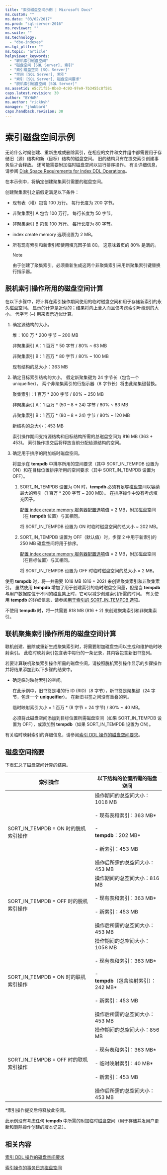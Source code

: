 ```yaml
---
title: "索引磁盘空间示例 | Microsoft Docs"
ms.custom: ""
ms.date: "03/02/2017"
ms.prod: "sql-server-2016"
ms.reviewer: ""
ms.suite: ""
ms.technology: 
  - "dbe-indexes"
ms.tgt_pltfrm: ""
ms.topic: "article"
helpviewer_keywords: 
  - "联机索引磁盘空间"
  - "磁盘空间 [SQL Server], 索引"
  - "索引磁盘空间 [SQL Server]"
  - "空间 [SQL Server], 索引"
  - "索引 [SQL Server], 磁盘空间要求"
  - "脱机索引磁盘空间 [SQL Server]"
ms.assetid: e5c71f55-0be3-4c93-97e9-7b3455c8f581
caps.latest.revision: 30
author: "BYHAM"
ms.author: "rickbyh"
manager: "jhubbard"
caps.handback.revision: 30
---
```

# 索引磁盘空间示例
  无论什么时候创建、重新生成或删除索引，在相应的文件和文件组中都需要用于存储旧（源）结构和新（目标）结构的磁盘空间。 旧的结构只有在提交索引创建事务后才会释放。 还可能需要附加临时磁盘空间以进行排序操作。 有关详细信息，请参阅 [Disk Space Requirements for Index DDL Operations](../../relational-databases/indexes/disk-space-requirements-for-index-ddl-operations.md)。  
  
 在本示例中，将确定创建聚集索引需要的磁盘空间。  
  
 创建聚集索引之前假定满足以下条件：  
  
-   现有表（堆）包含 100 万行。 每行长度为 200 字节。  
  
-   非聚集索引 A 包含 100 万行。 每行长度为 50 字节。  
  
-   非聚集索引 B 包含 100 万行。 每行长度为 80 字节。  
  
-   index create memory 选项设置为 2 MB。  
  
-   所有现有索引和新索引都使用填充因子值 80。 这意味着页的 80% 是满的。  
  
    > [!NOTE]  
    >  由于创建了聚集索引，必须重新生成这两个非聚集索引来用新聚集索引键替换行指示器。  
  
## 脱机索引操作所用的磁盘空间计算  
 在以下步骤中，将计算在索引操作期间使用的临时磁盘空间和用于存储新索引的永久磁盘空间。 显示的计算是近似的；结果将向上舍入而且仅考虑索引叶级别的大小。 代字号 (~) 用来表示近似计算。  
  
1.  确定源结构的大小。  
  
     堆：100 万 * 200 字节 ~ 200 MB  
  
     非聚集索引 A：1 百万 * 50 字节 / 80% ~ 63 MB  
  
     非聚集索引 B：1 百万 * 80 字节 / 80% ~ 100 MB  
  
     现有结构的总大小：363 MB  
  
2.  确定目标索引结构的大小。 假定新聚集键为 24 字节长（包含一个 uniqueifier）。 两个非聚集索引的行指示器（8 字节长）将由此聚集键替换。  
  
     聚集索引：1 百万 * 200 字节 / 80% ~ 250 MB  
  
     非聚集索引 A：1 百万 * (50 – 8 + 24) 字节 / 80% ~ 83 MB  
  
     非聚集索引 B：1 百万 * (80 – 8 + 24) 字节 / 80% ~ 120 MB  
  
     新结构的总大小：453 MB  
  
     索引操作期间支持源结构和目标结构所需的总磁盘空间为 816 MB (363 + 453)。 索引操作提交后将释放当前分配给源结构的空间。  
  
3.  确定用于排序的附加临时磁盘空间。  
  
     将显示在 **tempdb** 中排序所用的空间要求（其中 SORT_IN_TEMPDB 设置为 ON）和在目标位置排序所用的空间要求（其中 SORT_IN_TEMPDB 设置为 OFF）。  
  
    1.  SORT_IN_TEMPDB 设置为 ON 时，**tempdb** 必须有足够磁盘空间以容纳最大的索引（1 百万 * 200 字节 ~ 200 MB）。 在排序操作中没有考虑填充因子。  
  
         [配置 index create memory 服务器配置选项](../../database-engine/configure-windows/configure-the-index-create-memory-server-configuration-option.md)值 = 2 MB，附加磁盘空间（在 **tempdb** 位置）与其相同。  
  
         将 SORT_IN_TEMPDB 设置为 ON 时临时磁盘空间的总大小 ~ 202 MB。  
  
    2.  SORT_IN_TEMPDB 设置为 OFF（默认值）时，步骤 2 中用于新索引的 250 MB 磁盘空间将用于排序。  
  
         [配置 index create memory 服务器配置选项](../../database-engine/configure-windows/configure-the-index-create-memory-server-configuration-option.md)值 = 2 MB，附加磁盘空间（在目标位置）与其相同。  
  
         将 SORT_IN_TEMPDB 设置为 OFF 时临时磁盘空间的总大小 = 2 MB。  
  
 使用 **tempdb** 时，将一共需要 1018 MB (816 + 202) 来创建聚集索引和非聚集索引。 虽然使用 **tempdb** 增加了用于创建索引的临时磁盘空间量，但是当 **tempdb** 与用户数据库位于不同的磁盘集上时，它可以减少创建索引所需的时间。 有关使用 **tempdb** 的详细信息，请参阅[用于索引的 SORT_IN_TEMPDB 选项](../../relational-databases/indexes/sort-in-tempdb-option-for-indexes.md)。  
  
 不使用 **tempdb** 时，将一共需要 818 MB (816 + 2) 来创建聚集索引和非聚集索引。  
  
## 联机聚集索引操作所用的磁盘空间计算  
 联机创建、删除或重新生成聚集索引时，将需要附加磁盘空间以生成和维护临时映射索引。 此临时映射索引包含表中每行的一条记录，其内容包含新旧书签列。  
  
 若要计算联机聚集索引操作所需的磁盘空间，请按照脱机索引操作显示的步骤操作并将结果添加到以下步骤的结果中。  
  
-   确定临时映射索引的空间。  
  
     在此示例中，旧书签是堆的行 ID (RID)（8 字节），新书签是聚集键（24 字节，包含一个 **uniqueifier**）。 在新旧书签之间没有重叠的列。  
  
     临时映射索引大小 = 1 百万 * (8 字节 + 24 字节) / 80% ~ 40 MB。  
  
     必须将此磁盘空间添加到目标位置所需磁盘空间（如果 SORT_IN_TEMPDB 设置为 OFF），或添加到 **tempdb**（如果 SORT_IN_TEMPDB 设置为 ON）。  
  
 有关临时映射索引的详细信息，请参阅[索引 DDL 操作的磁盘空间要求](../../relational-databases/indexes/disk-space-requirements-for-index-ddl-operations.md)。  
  
## 磁盘空间摘要  
 下表汇总了磁盘空间计算的结果。  
  
|索引操作|以下结构的位置所需的磁盘空间|  
|---------------------|---------------------------------------------------------------------------|  
|SORT_IN_TEMPDB = ON 时的脱机索引操作|操作期间的总空间大小：1018 MB<br /><br /> - 现有表和索引：363 MB\*<br /><br /> -<br />                    **tempdb**：202 MB*<br /><br /> - 新索引：453 MB<br /><br /> 操作后所需的总空间大小：453 MB|  
|SORT_IN_TEMPDB = OFF 时的脱机索引操作|操作期间的总空间大小：816 MB<br /><br /> - 现有表和索引：363 MB*<br /><br /> - 新索引：453 MB<br /><br /> 操作后所需的总空间大小：453 MB|  
|SORT_IN_TEMPDB = ON 时的联机索引操作|操作期间的总空间大小：1058 MB<br /><br /> - 现有表和索引：363 MB\*<br /><br /> -<br />                    **tempdb**（包含映射索引）：242 MB*<br /><br /> - 新索引：453 MB<br /><br /> 操作后所需的总空间大小：453 MB|  
|SORT_IN_TEMPDB = OFF 时的联机索引操作|操作期间的总空间大小：856 MB<br /><br /> - 现有表和索引：363 MB*<br /><br /> - 临时映射索引：40 MB\*<br /><br /> - 新索引：453 MB<br /><br /> 操作后所需的总空间大小：453 MB|  
  
 *索引操作提交后将释放此空间。  
  
 此示例没有考虑任何 **tempdb** 中所需的附加临时磁盘空间（用于存储并发用户更新和删除操作创建的版本记录）。  
  
## 相关内容  
 [索引 DDL 操作的磁盘空间要求](../../relational-databases/indexes/disk-space-requirements-for-index-ddl-operations.md)  
  
 [索引操作的事务日志磁盘空间](../../relational-databases/indexes/transaction-log-disk-space-for-index-operations.md)  
  
  